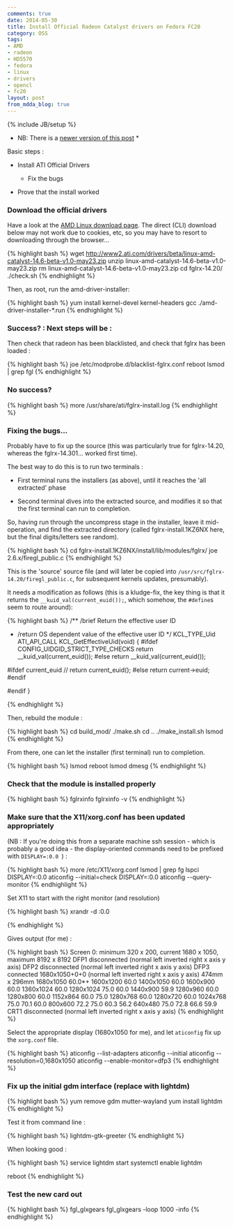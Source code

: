 ```yaml
---
comments: true
date: 2014-05-30 
title: Install Official Radeon Catalyst drivers on Fedora FC20
category: OSS
tags:
- AMD
- radeon
- HD5570
- fedora
- linux
- drivers
- opencl
- fc20
layout: post
from_mdda_blog: true
---
```

{% include JB/setup %}

* NB: There is a [newer version of this post](/oss/2014/10/29/install-AMD-radeon-drivers-on-FC20/) *

Basic steps : 

  * Install ATI Official Drivers
    * Fix the bugs

  * Prove that the install worked

### Download the official drivers

Have a look at the [AMD Linux download page](http://support.amd.com/en-us/download/desktop?os=Linux+x86).  The direct (CLI) download below may not work due to cookies, etc, so you may have to resort to downloading through the browser...

{% highlight bash %}
wget http://www2.ati.com/drivers/beta/linux-amd-catalyst-14.6-beta-v1.0-may23.zip
unzip linux-amd-catalyst-14.6-beta-v1.0-may23.zip 
rm linux-amd-catalyst-14.6-beta-v1.0-may23.zip 
cd fglrx-14.20/
./check.sh 
{% endhighlight %}

Then, as root, run the amd-driver-installer: 

{% highlight bash %}
yum install kernel-devel kernel-headers gcc
./amd-driver-installer-*.run 
{% endhighlight %}

### Success?  : Next steps will be :

Then check that radeon has been blacklisted, and check that fglrx has been loaded : 

{% highlight bash %}
joe /etc/modprobe.d/blacklist-fglrx.conf 
reboot
lsmod | grep fgl
{% endhighlight %}

### No success?

{% highlight bash %}
more /usr/share/ati/fglrx-install.log
{% endhighlight %}

### Fixing the bugs...

Probably have to fix up the source (this was particularly true for fglrx-14.20, whereas the fglrx-14.301... worked first time).

The best way to do this is to run two terminals : 

  * First terminal runs the installers (as above), until it reaches the 'all extracted' phase
  
  * Second terminal dives into the extracted source, and modifies it so that the first terminal can run to completion.
  
So, having run through the uncompress stage in the installer, leave it mid-operation, and find the extracted directory (called fglrx-install.1KZ6NX here, but the final digits/letters see random).
  
{% highlight bash %}
cd fglrx-install.1KZ6NX/install/lib/modules/fglrx/ 
joe 2.6.x/firegl_public.c
{% endhighlight %}

This is the 'source' source file (and will later be copied into `/usr/src/fglrx-14.20/firegl_public.c`, for subsequent kernels updates, presumably).

It needs a modification as follows (this is a kludge-fix, the key thing is that it returns the `__kuid_val(current_euid());`, which somehow, the `#define`s seem to route around): 

{% highlight bash %}
/** /brief Return the effective user ID
 *  /return OS dependent value of the effective user ID
 */
KCL_TYPE_Uid ATI_API_CALL KCL_GetEffectiveUid(void)
{
#ifdef CONFIG_UIDGID_STRICT_TYPE_CHECKS
    return __kuid_val(current_euid());
#else
    return __kuid_val(current_euid());

#ifdef current_euid
//    return current_euid();
#else
    return current->euid;
#endif

#endif
}

{% endhighlight %}

Then, rebuild the module : 

{% highlight bash %}
cd build_mod/
./make.sh
cd ..
./make_install.sh
lsmod
{% endhighlight %}

From there, one can let the installer (first terminal) run to completion.

{% highlight bash %}
lsmod
reboot
lsmod
dmesg 
{% endhighlight %}

### Check that the module is installed properly 
  
{% highlight bash %}
fglrxinfo 
fglrxinfo -v
{% endhighlight %}

### Make sure that the X11/xorg.conf has been updated appropriately

(NB : If you're doing this from a separate machine ssh session - which is probably a good idea - the display-oriented commands need to be prefixed with `DISPLAY=:0.0 `) :

{% highlight bash %}
more /etc/X11/xorg.conf
lsmod | grep fg
lspci
DISPLAY=:0.0 aticonfig --initial=check
DISPLAY=:0.0 aticonfig --query-monitor
{% endhighlight %}

Set X11 to start with the right monitor (and resolution)

{% highlight bash %}
xrandr -d :0.0

{% endhighlight %}

Gives output (for me) : 

{% highlight bash %}
Screen 0: minimum 320 x 200, current 1680 x 1050, maximum 8192 x 8192
DFP1 disconnected (normal left inverted right x axis y axis)
DFP2 disconnected (normal left inverted right x axis y axis)
DFP3 connected 1680x1050+0+0 (normal left inverted right x axis y axis) 474mm x 296mm
   1680x1050      60.0*+
   1600x1200      60.0 
   1400x1050      60.0 
   1600x900       60.0 
   1360x1024      60.0 
   1280x1024      75.0     60.0 
   1440x900       59.9 
   1280x960       60.0 
   1280x800       60.0 
   1152x864       60.0     75.0 
   1280x768       60.0 
   1280x720       60.0 
   1024x768       75.0     70.1     60.0 
   800x600        72.2     75.0     60.3     56.2 
   640x480        75.0     72.8     66.6     59.9 
CRT1 disconnected (normal left inverted right x axis y axis)
{% endhighlight %}

Select the appropriate display (1680x1050 for me), and let `aticonfig` fix up the `xorg.conf` file.


{% highlight bash %}
aticonfig --list-adapters
aticonfig --initial
aticonfig --resolution=0,1680x1050
aticonfig --enable-monitor=dfp3
{% endhighlight %}

### Fix up the initial gdm interface (replace with lightdm)

{% highlight bash %}
yum remove gdm mutter-wayland
yum install lightdm
{% endhighlight %}

Test it from command line : 

{% highlight bash %}
lightdm-gtk-greeter 
{% endhighlight %}

When looking good : 

{% highlight bash %}
service lightdm start
systemctl enable lightdm

reboot
{% endhighlight %}

### Test the new card out 

{% highlight bash %}
fgl_glxgears 
fgl_glxgears -loop 1000 -info
{% endhighlight %}

